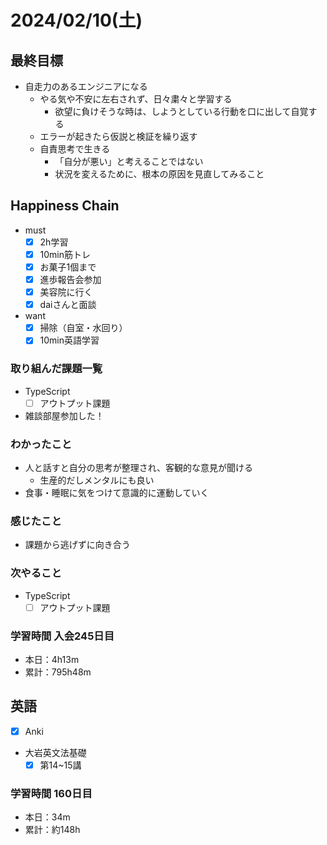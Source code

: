 # 2024/02/10(土)

## 最終目標

- 自走力のあるエンジニアになる
  - やる気や不安に左右されず、日々粛々と学習する
    - 欲望に負けそうな時は、しようとしている行動を口に出して自覚する
  - エラーが起きたら仮説と検証を繰り返す
  - 自責思考で生きる
    - 「自分が悪い」と考えることではない
    - 状況を変えるために、根本の原因を見直してみること

## Happiness Chain

- must
  - [x] 2h学習
  - [x] 10min筋トレ
  - [x] お菓子1個まで
  - [x] 進歩報告会参加
  - [x] 美容院に行く
  - [x] daiさんと面談
- want
  - [x] 掃除（自室・水回り）
  - [x] 10min英語学習

### 取り組んだ課題一覧

- TypeScript
  - [ ] アウトプット課題

- 雑談部屋参加した！

### わかったこと

- 人と話すと自分の思考が整理され、客観的な意見が聞ける
  - 生産的だしメンタルにも良い
- 食事・睡眠に気をつけて意識的に運動していく

### 感じたこと

- 課題から逃げずに向き合う

### 次やること

- TypeScript
  - [ ] アウトプット課題

### 学習時間 入会245日目

- 本日：4h13m
- 累計：795h48m

## 英語

- [x] Anki
- 大岩英文法基礎
  - [x] 第14~15講

### 学習時間 160日目

- 本日：34m
- 累計：約148h
